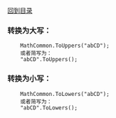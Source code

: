 <a href="https://github.com/zhenlei520/System.Extension.Core.Doc/tree/2.0/README.md">回到目录</a>

### 转换为大写：
        MathCommon.ToUppers("abCD");
        或者简写为：
        "abCD".ToUppers();

### 转换为小写：
        MathCommon.ToLowers("abCD");
        或者简写为：
        "abCD".ToLowers();



